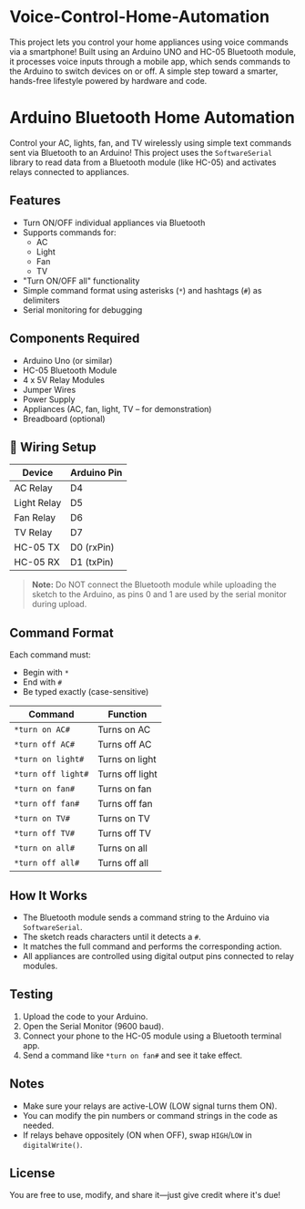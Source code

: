 # Voice-Control-Home-Automation
This project lets you control your home appliances using voice commands via a smartphone! Built using an Arduino UNO and HC-05 Bluetooth module, it processes voice inputs through a mobile app, which sends commands to the Arduino to switch devices on or off. A simple step toward a smarter, hands-free lifestyle powered by hardware and code.

# Arduino Bluetooth Home Automation

Control your AC, lights, fan, and TV wirelessly using simple text commands sent via Bluetooth to an Arduino! This project uses the `SoftwareSerial` library to read data from a Bluetooth module (like HC-05) and activates relays connected to appliances.

## Features

- Turn ON/OFF individual appliances via Bluetooth
- Supports commands for:
  - AC
  - Light
  - Fan
  - TV
- "Turn ON/OFF all" functionality
- Simple command format using asterisks (`*`) and hashtags (`#`) as delimiters
- Serial monitoring for debugging

## Components Required

- Arduino Uno (or similar)
- HC-05 Bluetooth Module
- 4 x 5V Relay Modules
- Jumper Wires
- Power Supply
- Appliances (AC, fan, light, TV – for demonstration)
- Breadboard (optional)

## 🔌 Wiring Setup

| Device       | Arduino Pin |
|--------------|-------------|
| AC Relay     | D4          |
| Light Relay  | D5          |
| Fan Relay    | D6          |
| TV Relay     | D7          |
| HC-05 TX     | D0 (rxPin)  |
| HC-05 RX     | D1 (txPin)  |

>  **Note:** Do NOT connect the Bluetooth module while uploading the sketch to the Arduino, as pins 0 and 1 are used by the serial monitor during upload.

## Command Format

Each command must:
- Begin with `*`
- End with `#`
- Be typed exactly (case-sensitive)

| Command             | Function           |
|---------------------|--------------------|
| `*turn on AC#`      | Turns on AC        |
| `*turn off AC#`     | Turns off AC       |
| `*turn on light#`   | Turns on light     |
| `*turn off light#`  | Turns off light    |
| `*turn on fan#`     | Turns on fan       |
| `*turn off fan#`    | Turns off fan      |
| `*turn on TV#`      | Turns on TV        |
| `*turn off TV#`     | Turns off TV       |
| `*turn on all#`     | Turns on all       |
| `*turn off all#`    | Turns off all      |

## How It Works

- The Bluetooth module sends a command string to the Arduino via `SoftwareSerial`.
- The sketch reads characters until it detects a `#`.
- It matches the full command and performs the corresponding action.
- All appliances are controlled using digital output pins connected to relay modules.

##  Testing

1. Upload the code to your Arduino.
2. Open the Serial Monitor (9600 baud).
3. Connect your phone to the HC-05 module using a Bluetooth terminal app.
4. Send a command like `*turn on fan#` and see it take effect.

## Notes

- Make sure your relays are active-LOW (LOW signal turns them ON).
- You can modify the pin numbers or command strings in the code as needed.
- If relays behave oppositely (ON when OFF), swap `HIGH`/`LOW` in `digitalWrite()`.

## License
You are free to use, modify, and share it—just give credit where it's due!
